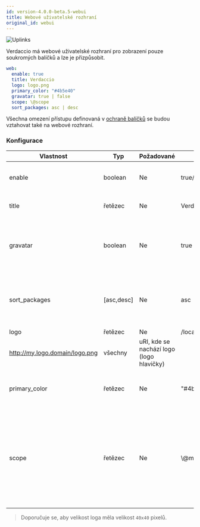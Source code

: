 ```yaml
---
id: version-4.0.0-beta.5-webui
title: Webové uživatelské rozhraní
original_id: webui
---
```


![Uplinks](https://user-images.githubusercontent.com/558752/52916111-fa4ba980-32db-11e9-8a64-f4e06eb920b3.png)

Verdaccio má webové uživatelské rozhraní pro zobrazení pouze soukromých balíčků a lze je přizpůsobit.

```yaml
web:
  enable: true
  title: Verdaccio
  logo: logo.png
  primary_color: "#4b5e40"
  gravatar: true | false
  scope: \@scope
  sort_packages: asc | desc
```

Všechna omezení přístupu definovaná v [ochraně balíčků](protect-your-dependencies.md) se budou vztahovat také na webové rozhraní.

### Konfigurace

| Vlastnost     | Typ        | Požadované | Příklad                                                     | Podpora    | Popis                                                                                                                                                |
| ------------- | ---------- | ---------- | ----------------------------------------------------------- | ---------- | ---------------------------------------------------------------------------------------------------------------------------------------------------- |
| enable        | boolean    | Ne         | true/false                                                  | všechny    | povolit zobrazení webového rozhraní                                                                                                                  |
| title         | řetězec    | Ne         | Verdaccio                                                   | všechny    | Popis názvu hlavičky HTML                                                                                                                            |
| gravatar      | boolean    | Ne         | true                                                        | `>v4`   | Gravatary budou vygenerovány pod kapotou, pokud je tato vlastnost povolena                                                                           |
| sort_packages | [asc,desc] | Ne         | asc                                                         | `>v4`   | Ve výchozím nastavení jsou soukromé balíčky seřazeny vzestupně                                                                                       |
| logo          | řetězec    | Ne         | /local/path/to/my/logo.png  
http://my.logo.domain/logo.png | všechny    | uRI, kde se nachází logo (logo hlavičky)                                                                                                             |
| primary_color | řetězec    | Ne         | "#4b5e40"                                                   | `>4`    | The primary color to use throughout the UI (header, etc)                                                                                             |
| scope         | řetězec    | Ne         | \\@myscope                                                | `>v3.x` | If you're using this registry for a specific module scope, specify that scope to set it in the webui instructions header (note: escape @ with \\@) |

> Doporučuje se, aby velikost loga měla velikost `40x40` pixelů.